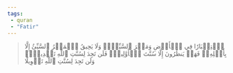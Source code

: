```yaml
---
tags: 
 - quran 
 - "Fatir"
---
```


> ٱسۡتِكۡبَارٗا فِي ٱلۡأَرۡضِ وَمَكۡرَ ٱلسَّيِّيِٕۚ وَلَا يَحِيقُ ٱلۡمَكۡرُ ٱلسَّيِّئُ إِلَّا بِأَهۡلِهِۦۚ فَهَلۡ يَنظُرُونَ إِلَّا سُنَّتَ ٱلۡأَوَّلِينَۚ فَلَن تَجِدَ لِسُنَّتِ ٱللَّهِ تَبۡدِيلٗاۖ وَلَن تَجِدَ لِسُنَّتِ ٱللَّهِ تَحۡوِيلًا
